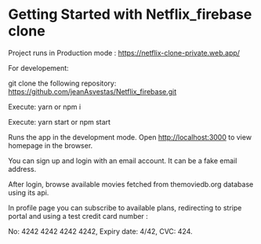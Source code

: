 # Getting Started with Netflix_firebase clone

Project runs in Production mode : https://netflix-clone-private.web.app/

For developement:

git clone the following repository: https://github.com/jeanAsvestas/Netflix_firebase.git

Execute:
yarn or npm i

Execute:
yarn start or npm start

Runs the app in the development mode.
Open [http://localhost:3000](http://localhost:3000) to view homepage in the browser.

You can sign up and login with an email account. It can be a fake email address.

After login, browse available movies fetched from themoviedb.org database using its api.

In profile page you can subscribe to available plans, redirecting to stripe portal and using a test credit card number :

No: 4242 4242 4242 4242, Expiry date: 4/42, CVC: 424.
